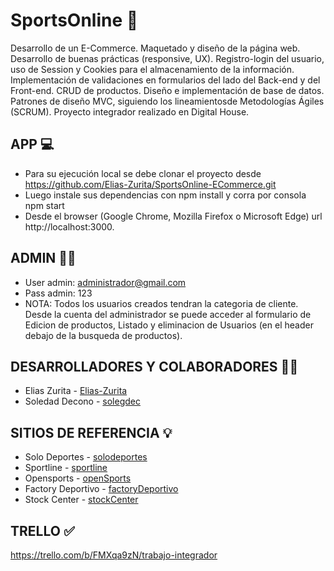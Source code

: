 # SportsOnline :runner:

Desarrollo de un E-Commerce.
Maquetado y diseño de la página web.
Desarrollo de buenas prácticas (responsive, UX).
Registro-login del usuario, uso de Session y Cookies para el almacenamiento de la información.
Implementación de validaciones en formularios del lado del Back-end y del Front-end.
CRUD de productos.
Diseño e implementación de base de datos.
Patrones de diseño MVC, siguiendo los lineamientosde Metodologías Ágiles (SCRUM).
Proyecto integrador realizado en Digital House.

## APP :computer:

- Para su ejecución local se debe clonar el proyecto desde https://github.com/Elias-Zurita/SportsOnline-ECommerce.git 
- Luego instale sus dependencias con npm install y corra por consola npm start
- Desde el browser (Google Chrome, Mozilla Firefox o Microsoft Edge) url http://localhost:3000.

## ADMIN :man_mechanic:

- User admin: administrador@gmail.com
- Pass admin: 123
- NOTA: Todos los usuarios creados tendran la categoria de cliente. 
  Desde la cuenta del administrador se puede acceder al formulario de Edicion de productos, Listado  y eliminacion de Usuarios (en el header debajo de la busqueda de productos).

## DESARROLLADORES Y COLABORADORES :man_technologist:

- Elias Zurita - [Elias-Zurita](https://github.com/Elias-Zurita)
- Soledad Decono - [solegdec](https://github.com/solegdec)

## SITIOS DE REFERENCIA :bulb:

* Solo Deportes - [solodeportes](https://www.solodeportes.com.ar/)
* Sportline - [sportline](https://www.sportline.com.ar/)
* Opensports - [openSports](https://www.opensports.com.ar/)
* Factory Deportivo - [factoryDeportivo](http://www.factorydeportivo.com.ar/)
* Stock Center - [stockCenter](https://www.stockcenter.com.ar/)

## TRELLO :white_check_mark:
https://trello.com/b/FMXqa9zN/trabajo-integrador 

